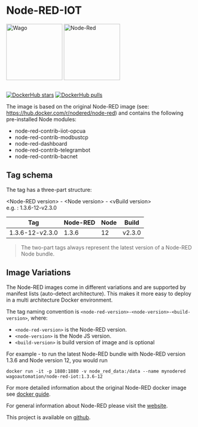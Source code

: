 
# Node-RED-IOT

<img src="https://avatars0.githubusercontent.com/u/28384526?s=200&v=4" alt="Wago" height="150" align="middle">
<img src="https://avatars3.githubusercontent.com/u/5375661?s=200&v=4" alt="Node-Red" height="150" align="middle">

</br>
</br>


[![DockerHub stars](https://img.shields.io/docker/stars/wagoautomation/node-red-iot.svg?flat&logo=docker "DockerHub stars")](https://hub.docker.com/r/wagoautomation/node-red-iot)
[![DockerHub pulls](https://img.shields.io/docker/pulls/wagoautomation/node-red-iot.svg?flat&logo=docker "DockerHub pulls")](https://hub.docker.com/r/wagoautomation/node-red-iot)

The image is based on the original Node-RED image (see: https://hub.docker.com/r/nodered/node-red) and contains the following pre-installed Node modules:
- node-red-contrib-iiot-opcua
- node-red-contrib-modbustcp
- node-red-dashboard
- node-red-contrib-telegrambot
- node-red-contrib-bacnet

## Tag schema
The tag has a three-part structure:

\<Node-RED version\> - \<Node version\> - \<vBuild version\>  
e.g. : 1.3.6-12-v2.3.0

| **Tag**                    | **Node-RED** | **Node** | **Build** |
|----------------------------|--------------|----------|-----------|
| 1.3.6-12-v2.3.0            |    1.3.6     |    12    |   v2.3.0  |

>The two-part tags always represent the latest version of a Node-RED Node bundle.     
  

## Image Variations
The Node-RED images come in different variations and are supported by manifest lists (auto-detect architecture).
This makes it more easy to deploy in a multi architecture Docker environment. 

The tag naming convention is `<node-red-version>-<node-version>-<build-version>`, where:
- `<node-red-version>` is the Node-RED version.
- `<node-version>` is the Node JS version.
- `<build-version>` is build version of image and is optional


For example - to run the latest Node-RED bundle with Node-RED version 1.3.6 and Node version 12, you would run
```
docker run -it -p 1880:1880 -v node_red_data:/data --name mynodered wagoautomation/node-red-iot:1.3.6-12
```

For more detailed information about the original Node-RED docker image see [docker guide](https://nodered.org/docs/getting-started/docker).

For general information about Node-RED please visit the [website](https://nodered.org/).

This project is available on [github](https://github.com/WAGO/node-red-iot).
